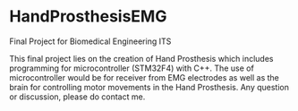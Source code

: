 # HandProsthesisEMG
Final Project for Biomedical Engineering ITS

This final project lies on the creation of Hand Prosthesis which includes programming for microcontroller (STM32F4) with C++.
The use of microcontroller would be for receiver from EMG electrodes as well as the brain for controlling motor movements in the Hand Prosthesis.
Any question or discussion, please do contact me. 
